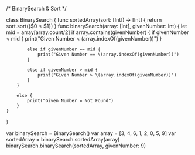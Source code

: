 /* BinarySearch & Sort */


class BinarySearch {
    func sortedArray(sort: [Int]) -> [Int] {
        return sort.sort({$0 < $1})
    }
    func binarySearch(array: [Int], givenNumber: Int) {
        let mid = array[array.count/2]
        if array.contains(givenNumber) {
            if givenNumber < mid {
                print("Given Number < \(array.indexOf(givenNumber))")
            }
                
            else if givenNumber == mid {
                print("Given Number == \(array.indexOf(givenNumber))")
            }
                
            else if givenNumber > mid {
                print("Given Number > \(array.indexOf(givenNumber))")
            }
        }
            
        else {
            print("Given Number = Not Found")
        }
    }
}

var binarySearch = BinarySearch()
var array = [3, 4, 6, 1, 2, 0, 5, 9]
var sortedArray = binarySearch.sortedArray(array)
binarySearch.binarySearch(sortedArray, givenNumber: 9)
